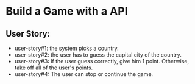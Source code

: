 # Build a Game with a API

## User Story:
- user-story#1: the system picks a country.
- user-story#2: the user has to guess the capital city of the country.
- user-story#3: If the user guess correctly, give him 1 point. Otherwise, take off all of the user's points.
- user-story#4: The user can stop or continue the game.